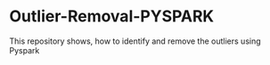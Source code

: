 # Outlier-Removal-PYSPARK
 This repository shows, how to identify and remove the outliers using Pyspark
